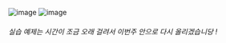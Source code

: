 ![image](https://user-images.githubusercontent.com/80961477/131713224-3baac627-39e3-4137-8971-c8af5883a82a.png)
![image](https://user-images.githubusercontent.com/80961477/131713236-0c03599f-d069-480b-849b-1647376212b7.png)

###### 실습 예제는 시간이 조금 오래 걸려서 이번주 안으로 다시 올리겠습니당 !
